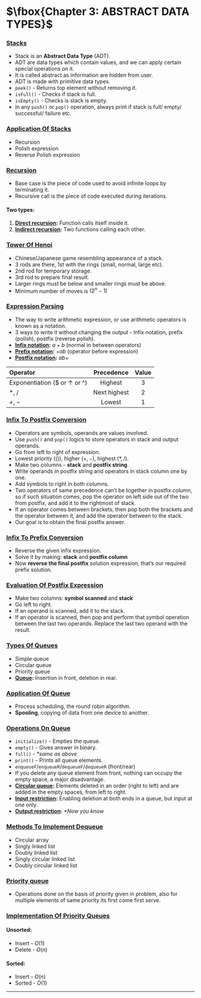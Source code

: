 # $\fbox{Chapter 3: ABSTRACT DATA TYPES}$





### <u>Stacks</u>

- Stack is an **Abstract Data Type** (ADT).
- ADT are data types which contain values, and we can apply certain special operations on it.
- It is called abstract as information are hidden from user.
- ADT is made with primitive data types.
- `peek()` - Returns top element without removing it.
- `isFull()` - Checks if stack is full.
- `isEmpty()` - Checks is stack is empty.
- In any `push()` or `pop()` operation, always print if stack is full/ empty/ successful/ failure etc.


### <u>Application Of Stacks</u>

- Recursion
- Polish expression
- Reverse Polish expression


### <u>Recursion</u>

- Base case is the piece of code used to avoid infinite loops by terminating it.
- Recursive call is the piece of code executed during iterations.

#### Two types:

1. **<u>Direct recursion</u>:** Function calls itself inside it.
2. **<u>Indirect recursion</u>:** Two functions calling each other.


### <u>Tower Of Henoi</u>

- Chinese/Japanese game resembling appearance of a stack.
- 3 rods are there, 1st with the rings (small, normal, large etc).
- 2nd rod for temporary storage.
- 3rd rod to prepare final result.
- Larger rings must be below and smaller rings must be above.
- Minimum number of moves is $(2^{n} - 1)$


### <u>Expression Parsing</u>

- The way to write arithmetic expression, or use arithmetic operators is known as a notation.
- 3 ways to write it without changing the output - Infix notation, prefix (polish), postfix (reverse polish).
- **<u>Infix notation</u>:** $a+b$ (normal in between operators)
- **<u>Prefix notation</u>:** $+ab$ (operator before expression)
- **<u>Postfix notation</u>:** $ab+$

| Operator                                 |  Precedence  | Value |
| :--------------------------------------- | :----------: | :---: |
| Exponentiation ($\$$ or $\uparrow$ or ^) |   Highest    |   3   |
| $*$, $/$                                 | Next highest |   2   |
| $+$, $-$                                 |    Lowest    |   1   |


### <u>Infix To Postfix Conversion</u>

- Operators are symbols, operands are values involved.
- Use `push()` and `pop()` logics to store operators in stack and output operands.
- Go from left to right of expression.
- Lowest priority $(()),$ higher $(+,-),$ highest $(*,/)$.
- Make two columns - **stack** and **postfix string**.
- Write operands in postfix string and operators in stack column one by one.
- Add symbols to right in both columns.
- Two operators of same precedence can’t be together in postfix column, so if such situation comes, pop the operator on left side out of the two from postfix, and add it to the rightmost of stack.
- If an operator comes between brackets, then pop both the brackets and the operator between it, and add the operator between to the stack.
- Our goal is to obtain the final postfix answer.


### <u>Infix To Prefix Conversion</u>

- Reverse the given infix expression.
- Solve it by making: **stack** and **postfix column**
- Now **reverse the final postfix** solution expression, that’s our required prefix solution.


### <u>Evaluation Of Postfix Expression</u>

- Make two columns: **symbol scanned** and **stack**
- Go left to right.
- If an operand is scanned, add it to the stack.
- If an operator is scanned, then pop and perform that symbol operation between the last two operands. Replace the last two operand with the result.


### <u>Types Of Queues</u>

- Simple queue
- Circular queue
- Priority queue
- **<u>Queue</u>:** Insertion in front, deletion in rear.


### <u>Application Of Queue</u>

- Process scheduling, the round robin algorithm.
- **Spooling**, copying of data from one device to another.


### <u>Operations On Queue</u>

- `initialize()` - Empties the queue.
- `empty()` - Gives answer in binary.
- `full()` - *\*same as above*
- `print()` - Prints all queue elements.
- `enqueueF`/`enqueueR`/`dequeueF`/`dequeueR` (front/rear)
- If you delete any queue element from front, nothing can occupy the empty space, a major disadvantage.
- **<u>Circular queue</u>:** Elements deleted in an order (right to left) and are added in the empty spaces, from left to right.
- **<u>Input restriction</u>:** Enabling deletion at both ends in a queue, but input at one only.
- **<u>Output restriction</u>:** *\*Now you know*


### <u>Methods To Implement Dequeue</u>

- Circular array
- Singly linked list
- Doubly linked list
- Singly circular linked list
- Doubly circular linked list


### <u>Priority queue</u>

- Operations done on the basis of priority given in problem, also for multiple elements of same priority its first come first serve.


### <u>Implementation Of Priority Queues</u>

#### Unsorted:

- Insert - $O(1)$
- Delete - $O(n)$

#### Sorted:

- Insert - $O(n)$
- Sorted - $O(1)$

---
